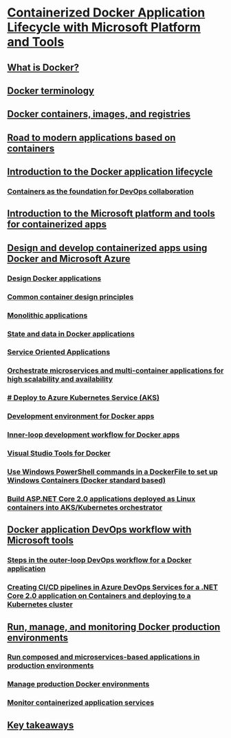 # [Containerized Docker Application Lifecycle with Microsoft Platform and Tools](index.md)

## [What is Docker?](what-is-docker.md)

## [Docker terminology](docker-terminology.md)

## [Docker containers, images, and registries](docker-containers-images-and-registries.md)

## [Road to modern applications based on containers](road-to-modern-applications-based-on-containers.md)

## [Introduction to the Docker application lifecycle](Docker-application-lifecycle/index.md)

### [Containers as the foundation for DevOps collaboration](Docker-application-lifecycle/containers-foundation-for-devops-collaboration.md)

## [Introduction to the Microsoft platform and tools for containerized apps](Microsoft-platform-tools-containerized-apps/index.md)

## [Design and develop containerized apps using Docker and Microsoft Azure](design-develop-containerized-apps/index.md)

### [Design Docker applications](design-develop-containerized-apps/design-docker-applications.md)

### [Common container design principles](design-develop-containerized-apps/common-container-design-principles.md)

### [Monolithic applications](design-develop-containerized-apps/monolithic-applications.md)

### [State and data in Docker applications](design-develop-containerized-apps/state-and-data-in-docker-applications.md)

### [Service Oriented Applications](design-develop-containerized-apps/soa-applications.md)

### [Orchestrate microservices and multi-container applications for high scalability and availability](design-develop-containerized-apps/orchestrate-high-scalability-availability.md)

### [# Deploy to Azure Kubernetes Service (AKS)](deploy-azure-kubernetes-service.md)

### [Development environment for Docker apps](design-develop-containerized-apps/docker-apps-development-environment.md)

### [Inner-loop development workflow for Docker apps](design-develop-containerized-apps/docker-apps-inner-loop-workflow.md)

### [Visual Studio Tools for Docker](design-develop-containerized-apps/visual-studio-tools-for-docker.md)

### [Use Windows PowerShell commands in a DockerFile to set up Windows Containers (Docker standard based)](design-develop-containerized-apps/set-up-windows-containers-with-powershell.md)

### [Build ASP.NET Core 2.0 applications deployed as Linux containers into AKS/Kubernetes orchestrator](design-develop-containerized-apps/build-aspnet-core-applications-linux-containers-aks-kubernetes.md)

## [Docker application DevOps workflow with Microsoft tools](docker-devops-workflow/index.md)

### [Steps in the outer-loop DevOps workflow for a Docker application](docker-devops-workflow/docker-application-outer-loop-devops-workflow.md)

### [Creating CI/CD pipelines in Azure DevOps Services for a .NET Core 2.0 application on Containers and deploying to a Kubernetes cluster](docker-devops-workflow/create-ci-cd-pipelines-azure-devops-services-aspnetcore-kubernetes.md)

## [Run, manage, and monitoring Docker production environments](run-manage-monitor-docker-environments/index.md)

### [Run composed and microservices-based applications in production environments](run-manage-monitor-docker-environments/run-microservices-based-applications-in-production.md)

### [Manage production Docker environments](run-manage-monitor-docker-environments/manage-production-docker-environments.md)

### [Monitor containerized application services](run-manage-monitor-docker-environments/monitor-containerized-application-services.md)

## [Key takeaways](key-takeaways/index.md)
